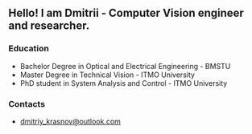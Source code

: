 ## Hello! I am Dmitrii - Computer Vision engineer and researcher.

### Education
- Bachelor Degree in Optical and Electrical Engineering - BMSTU
- Master Degree in Technical Vision - ITMO University
- PhD student in System Analysis and Control - ITMO University

### Contacts
- dmitriy_krasnov@outlook.com
